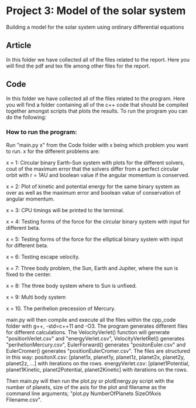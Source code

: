 # Project 3: Model of the solar system
Building a model for the solar system using ordinary differential equations

## Article
In this folder we have collected all of the files related to the report. Here you will find the pdf and tex file among other files for the report.

## Code
In this folder we have collected all of the files related to the program. Here you will find a folder containing all of the c++ code that should be compiled together amongst scripts that plots the results. To run the program you can do the following:

### How to run the program:

Run "main.py x" from the Code folder with x being which problem you want to run. x for the different problems are:

x = 1: Circular binary Earth-Sun system with plots for the different solvers, cout of the maximum error that the solvers differ from a perfect circular orbit with r = 1AU and boolean value if the angular momentum is conserved.

x = 2: Plot of kinetic and potential energy for the same binary system as over as well as the maximum error and boolean value of conservation of angular momentum.

x = 3: CPU timings will be printed to the terminal.

x = 4: Testing forms of the force for the circular binary system with input for different beta.

x = 5: Testing forms of the force for the elliptical binary system with input for different beta.

x = 6: Testing escape velocity.

x = 7: Three body problem, the Sun, Earth and Jupiter, where the sun is fixed to the center.

x = 8: The three body system where to Sun is unfixed.

x = 9: Multi body system

x = 10. The perihelion precession of Mercury.

main.py will then compile and execute all the files within the cpp_code folder with g++, -std=c++11 and -O3. The program generates different files for different calculations. The VelocityVerlet() function will generate "positionVerlet.csv" and "energyVerlet.csv", VelocityVerletRel() generates "perihelionMercury.csv", EulerForward() generates "positonEuler.csv" and EulerCromer() generates "positionEulerCromer.csv". The files are structured in this way:
positonX.csv: [planet1x, planet1y, planet1z, planet2x, planet2y, planet2z, ...] with iterations on the rows.
energyVerlet.csv: [planet1Potential, planet1Kinetic, planet2Potential, planet2Kinetic] with iterations on the rows.

Then main.py will then run the plot.py or plotEnergy.py script with the number of planets, size of the axis for the plot and filename as the command line arguments; "plot.py NumberOfPlanets SizeOfAxis Filename.csv".
